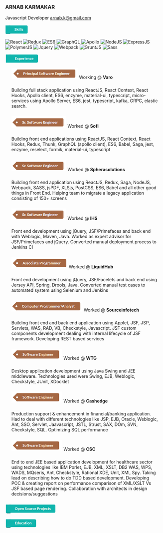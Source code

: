 ### ARNAB KARMAKAR
Javascript Developer
arnab.k@gmail.com

![Skills](https://github.com/arnabk/arnabk/raw/master/Skill.png)

<img src="https://www.pinclipart.com/picdir/big/207-2071102_es7-snippets-react-native-icon-png-clipart.png" width="50" height="50" alt="React" />

<img src="https://www.pinclipart.com/picdir/middle/202-2022380_however-redux-has-a-functional-programming-based-nature.png" width="50" height="50" alt="Redux" />

<img src="https://www.benmvp.com/static/bf5110fcdc155bf03a62c7863573ec65/c7de9/ecmascript-logo.webp" width="50" height="50" alt="ES6" />

<img src="https://www.pinclipart.com/picdir/middle/544-5441989_graphql-graphql-logo-png-clipart.png" width="50" height="50" alt="GraphQL" />

<img src="https://miro.medium.com/max/1838/1*pO4kjXdsOi_ZsS50Py6UNQ.png" width="50" height="50" alt="Apollo" />

<img src="https://cdn.pixabay.com/photo/2015/04/23/17/41/node-js-736399_960_720.png" width="50" height="50" alt="NodeJS" />

<img src="https://blog.amt.in/wp-content/uploads/2017/12/e16da876-c2fd-4eb8-ae72-4b193c534938-Edited.png" width="50" height="50" alt="ExpressJS" />

<img src="https://gitenterprise.files.wordpress.com/2018/04/p-logo.png" width="50" height="50" alt="PolymerJS" />

<img src="https://upmostly.com/wp-content/uploads/jquery-vs-react-jquery-logo-1024x530.jpg" width="50" height="50" alt="Jquery" />

<img src="https://www.uokpl.rs/fpng/d/541-5415846_webpack-logo-hd.png" width="50" height="50" alt="Webpack" />

<img src="https://cdn.freebiesupply.com/logos/large/2x/grunt-1-logo-png-transparent.png" width="50" height="50" alt="GruntJS" />

<img src="https://i1.wp.com/blog.alexdevero.com/wp-content/uploads/2015/03/sass-logo.jpg?resize=768%2C474&ssl=1" width="50" height="50" alt="Sass" />

![Experience](https://github.com/arnabk/arnabk/raw/master/Exp.png)

<span style="padding-left: 20px;">![Principal Eng](https://github.com/arnabk/arnabk/raw/master/Principal.png)</span> Working @ **Varo**

<p style="padding: 10px 10px 10px 20px;">
    Building full stack application using ReactJS, React Context, React Hooks, Apollo client, ES6, enzyme, material-ui, typescript, micro-services using Apollo Server, ES6, jest, typescript, kafka, GRPC, elastic search.
</p>
  
<span style="padding-left: 20px">![Sr Software Eng](https://github.com/arnabk/arnabk/raw/master/SrSoftware.png)</span> Worked @ **Sofi**
  
<p style="padding: 10px 10px 10px 20px;">
    Building front end applications using ReactJS, React Context, React Hooks, Redux, Thunk, GraphQL (apollo client), ES6, Babel, Saga, jest, enzyme, reselect, formik, material-ui, typescript
</p>

<span style="padding-left: 20px">![Sr Software Eng](https://github.com/arnabk/arnabk/raw/master/SrSoftware.png)</span> Worked @ **Spherasolutions**

<p style="padding: 10px 10px 10px 20px;">
    Building front end application using ReactJS, Redux, Saga, NodeJS, Webpack, SASS, jsPDF, XLSjs, PostCSS, ES6, Babel and all other good things in Front End. Helping team to migrate a legacy application consisting of 150+ screens
</p>

<span style="padding-left: 20px">![Sr Software Eng](https://github.com/arnabk/arnabk/raw/master/SrSoftware.png)</span> Worked @ **IHS**

<p style="padding: 10px 10px 10px 20px;">
    Front end development using jQuery, JSF/Primefaces and back end with Weblogic, Maven, Java. Worked as expert advisor for JSF/Primefaces and jQuery. Converted manual deployment process to Jenkins CI
</p>

<span style="padding-left: 20px">![Associate Programmer](https://github.com/arnabk/arnabk/raw/master/Associate.png)</span> Worked @ **LiquidHub**

<p style="padding: 10px 10px 10px 20px;">
    Front end development using jQuery, JSF/Facelets and back end using Jersey API, Spring, Drools, Java. Converted manual test cases to automated system using Selenium and Jenkins
</p>

<span style="padding-left: 20px">![Computer Programmer](https://github.com/arnabk/arnabk/raw/master/Analyst.png)</span> Worked @ **Sourceinfotech**

<p style="padding: 10px 10px 10px 20px;">
    Building front end and back end application using Applet, JSF, JSP, Servlets, WAS, RAD, VB, Checkstyle, Javascript. JSF custom components development dealing with internal lifecycle of JSF framework. Developing REST based services
</p>

<span style="padding-left: 20px">![Software Eng](https://github.com/arnabk/arnabk/raw/master/Software.png)</span> Worked @ **WTG**

<p style="padding: 10px 10px 10px 20px;">
    Desktop application development using Java Swing and JEE middleware. Technologies used were Swing, EJB, Weblogic, Checkstyle, JUnit, XDocklet
</p>

<span style="padding-left: 20px">![Software Eng](https://github.com/arnabk/arnabk/raw/master/Software.png)</span> Worked @ **Cashedge**

<p style="padding: 10px 10px 10px 20px;">
    Production support & enhancement in financial/banking application. Had to deal with different technologies like JSP, EJB, Oracle, Weblogic, Ant, SSO, Servlet, Jaavascript, JSTL, Strust, SAX, DOm, SVN, Checkstyle, SQL. Optimizing SQL performance
</p>

<span style="padding-left: 20px">![Software Eng](https://github.com/arnabk/arnabk/raw/master/Software.png)</span> Worked @ **CSC**

<p style="padding: 10px 10px 10px 20px;">
    End to end JEE based application development for healthcare sector using technologies like IBM Porlet, EJB, XML, XSLT, DB2 WAS, WPS, WADS, MQseris, Ant, Checkstyle, Rational XDE, Unit, XML Spy. Taking lead on describing how to do TDD based development. Developing POC & creating report on performance comparison of XML/XSLT Vs JSF based page rendering. Collaboration with architects in design decisions/suggestions
</p>

![Open source](https://github.com/arnabk/arnabk/raw/master/OpenSource.png)

![Education](https://github.com/arnabk/arnabk/raw/master/Education.png)
